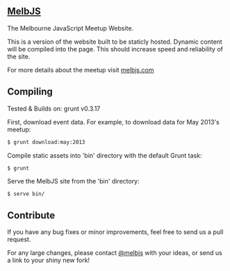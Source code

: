 ## [MelbJS](http://melbjs.com)

The Melbourne JavaScript Meetup Website.

This is a version of the website built to be staticly hosted. Dynamic content will be compiled into the page. This should increase speed and reliability of the site.

For more details about the meetup visit [melbjs.com](http://melbjs.com)

## Compiling

Tested & Builds on:
grunt v0.3.17

First, download event data. For example, to download data for May 2013's meetup:
```bash
$ grunt download:may:2013
```

Compile static assets into 'bin' directory with the default Grunt task:

```bash
$ grunt
```

Serve the MelbJS site from the 'bin' directory:

```
$ serve bin/
```

## Contribute

If you have any bug fixes or minor improvements, feel free to send us a pull request.

For any large changes, please contact [@melbjs](http://twitter.com/melbjs) with your ideas, or send us a link to your shiny new fork!